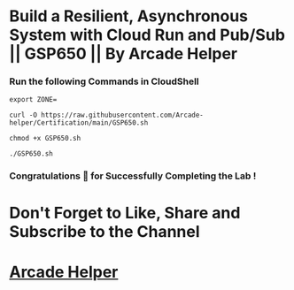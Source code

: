 # Build a Resilient, Asynchronous System with Cloud Run and Pub/Sub || GSP650 || By Arcade Helper

### Run the following Commands in CloudShell

```
export ZONE=
```
```
curl -O https://raw.githubusercontent.com/Arcade-helper/Certification/main/GSP650.sh

chmod +x GSP650.sh

./GSP650.sh
```

### Congratulations 🎉 for Successfully Completing the Lab !


# Don't Forget to Like, Share and Subscribe to the Channel

# [Arcade Helper](https://www.youtube.com/@ArcadeHelper1418)
